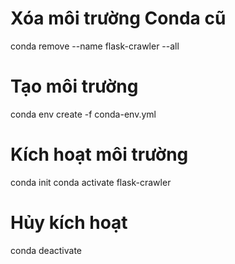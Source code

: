 # Xóa môi trường Conda cũ

conda remove --name flask-crawler --all

# Tạo môi trường

conda env create -f conda-env.yml

# Kích hoạt môi trường

conda init
conda activate flask-crawler

# Hủy kích hoạt

conda deactivate
